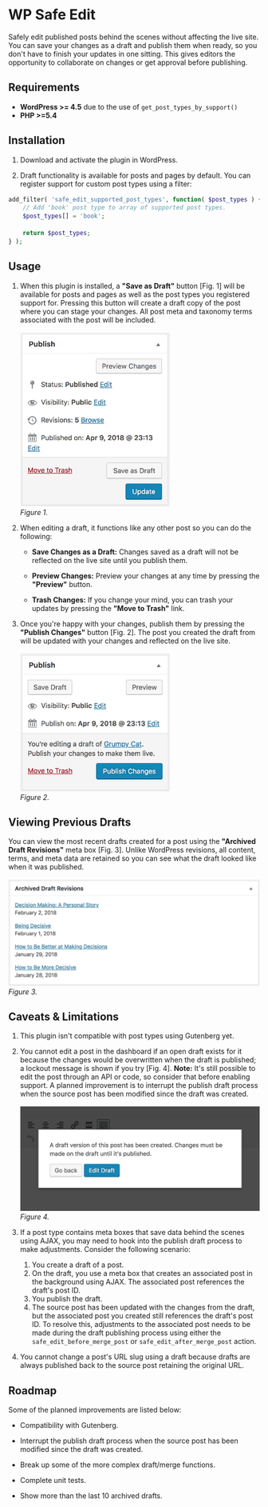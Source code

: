 WP Safe Edit
========

Safely edit published posts behind the scenes without affecting the live site. You can save your changes as a draft and publish them when ready, so you don't have to finish your updates in one sitting. This gives editors the opportunity to collaborate on changes or get approval before publishing.

## Requirements

* **WordPress >= 4.5** due to the use of `get_post_types_by_support()`
* **PHP >=5.4**

## Installation

1. Download and activate the plugin in WordPress.

2. Draft functionality is available for posts and pages by default. You can register support for custom post types using a filter:

```php
add_filter( 'safe_edit_supported_post_types', function( $post_types ) {
	// Add 'book' post type to array of supported post types.
	$post_types[] = 'book';

	return $post_types;
} );
```

## Usage

1. When this plugin is installed, a **"Save as Draft"** button [Fig. 1] will be available for posts and pages as well as the post types you registered support for. Pressing this button will create a draft copy of the post where you can stage your changes. All post meta and taxonomy terms associated with the post will be included.<br><br>
<img src="images/readme/save-draft-button.jpeg" alt="Image of the “Save as Draft” button." width="300"/><br>
_Figure 1._

2. When editing a draft, it functions like any other post so you can do the following:
   * **Save Changes as a Draft:** Changes saved as a draft will not be reflected on the live site until you publish them.
	 
   * **Preview Changes:** Preview your changes at any time by pressing the **"Preview"** button.
   
   * **Trash Changes:** If you change your mind, you can trash your updates by pressing the **"Move to Trash"** link.

3. Once you're happy with your changes, publish them by pressing the **"Publish Changes"** button [Fig. 2]. The post you created the draft from will be updated with your changes and reflected on the live site.<br><br>
<img src="images/readme/publish-changes-button.jpeg" alt="Image of the “Publish Changes” button." width="300"/><br>
_Figure 2._

## Viewing Previous Drafts

You can view the most recent drafts created for a post using the **"Archived Draft Revisions"** meta box [Fig. 3]. Unlike WordPress revisions, all content, terms, and meta data are retained so you can see what the draft looked like when it was published.<br><br>
<img src="images/readme/archived-drafts.jpeg" alt="Image of the “Archived Draft Revisions” meta box." width="516"/><br>
_Figure 3._

## Caveats & Limitations

1. This plugin isn't compatible with post types using Gutenberg yet.

2. You cannot edit a post in the dashboard if an open draft exists for it because the changes would be overwritten when the draft is published; a lockout message is shown if you try [Fig. 4]. **Note:** It's still possible to edit the post through an API or code, so consider that before enabling support. A planned improvement is to interrupt the publish draft process when the source post has been modified since the draft was created.<br><br>
<img src="images/readme/source-post-lockout.jpeg" alt="Image of the “open draft exist” lockout message." width="522"/><br>
_Figure 4._

3. If a post type contains meta boxes that save data behind the scenes using AJAX, you may need to hook into the publish draft process to make adjustments. Consider the following scenario:

   1. You create a draft of a post.
   2. On the draft, you use a meta box that creates an associated post in the background using AJAX. The associated post references the draft's post ID.
   3. You publish the draft.
   4. The source post has been updated with the changes from the draft, but the associated post you created still references the draft's post ID. To resolve this, adjustments to the associated post needs to be made during the draft publishing process using either the `safe_edit_before_merge_post` or `safe_edit_after_merge_post` action.

4. You cannot change a post's URL slug using a draft because drafts are always published back to the source post retaining the original URL.

## Roadmap

Some of the planned improvements are listed below:

- Compatibility with Gutenberg.

- Interrupt the publish draft process when the source post has been modified since the draft was created.

- Break up some of the more complex draft/merge functions.

- Complete unit tests.

- Show more than the last 10 archived drafts.
